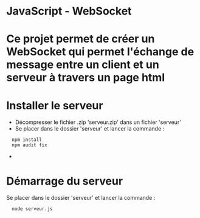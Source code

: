 <h1> JavaScript - WebSocket <h1>

<p> Ce projet permet de créer un WebSocket qui permet l'échange de message 
entre un client et un serveur à travers un page html </p>

# Installer le serveur

- Décompresser le fichier .zip 'serveur.zip' dans un fichier 'serveur'
- Se placer dans le dossier 'serveur' et lancer la commande :
```shell
  npm install
  npm audit fix
```
-

# Démarrage du serveur

Se placer dans le dossier 'serveur' et lancer la commande :
```shell
  node serveur.js
```